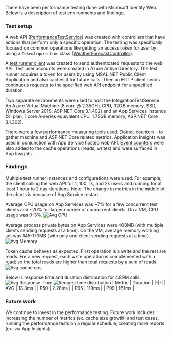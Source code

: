 There have been performance testing done with Microsoft Identity Web. Below is a description of test environments and findings.

### Test setup
A web API ([PerformanceTestService](https://github.com/AzureAD/microsoft-identity-web/tree/master/tests/PerformanceTests/PerformanceTestService)) was created with controllers that have actions that perform only a specific operation. The testing was specifically focused on common operations like getting an access token for user by using a `TokenAcquisition` class ([WeatherForecastController](https://github.com/AzureAD/microsoft-identity-web/blob/master/tests/PerformanceTests/PerformanceTestService/Controllers/WeatherForecastController.cs)). 

A [test runner client](https://github.com/AzureAD/microsoft-identity-web/tree/master/tests/PerformanceTests/Microsoft.Identity.Web.Perf.Client) was created to send authenticated requests to the web API. Test user accounts were created in Azure Active Directory. The test runner acquires a token for users by using MSAL.NET Public Client Application and also caches it for future calls. Then an HTTP client sends continuous requests to the specified web API endpoint for a specified duration.

Two separate environments were used to host the IntegrationTestService. An Azure Virtual Machine (8 core @ 2.35GHz CPU, 32GB memory, SSD, Windows Server 2019, ASP.NET Core 3.1.402) and an App Services instance (S1 plan, 1 core A-series equivalent CPU, 1.75GB memory, ASP.NET Core 3.1.302).

There were a few performance measuring tools used. [Dotnet-counters](https://docs.microsoft.com/en-us/dotnet/core/diagnostics/dotnet-counters) - to gather machine and ASP.NET Core related metrics. Application Insights was used in conjunction with App Service hosted web API. [Event counters](https://github.com/AzureAD/microsoft-identity-web/tree/master/tests/IntegrationTests/IntegrationTestService/EventSource) were also added to the cache operations (reads, writes) and were surfaced in App Insights.

### Findings
Multiple test runner instances and configurations were used. For example, the client calling the web API for 1, 100, 1k, and 2k users and running for at least 1 hour to 2 day durations. Note: The change in metrics in the middle of the charts is because of App Service restart.

Average CPU usage on App Services was ~7% for a few concurrent test clients and ~20% for larger number of concurrent clients. On a VM, CPU usage was 0-3%.
![Avg CPU](https://user-images.githubusercontent.com/34331512/94507420-8ca87480-01c4-11eb-8143-30ab3a4f7d51.png)

Average process private bytes on App Services were 400MB (with multiple clients sending requests at a time). On the VM, average memory working set was 145-170MB (with only one client sending requests at a time). 
![Avg Memory](https://user-images.githubusercontent.com/34331512/94507421-8ca87480-01c4-11eb-92aa-e20d8e044ea9.png)

Token cache behaves as expected. First operation is a write and the rest are reads. For a new request, each write operation is complemented with a read; so the total reads are higher than total requests by a sum of reads.
![Avg cache ops](https://user-images.githubusercontent.com/34331512/94507416-8b774780-01c4-11eb-9ec7-ebcd7154cb6f.png)

Below is response time and duration distribution for 4.89M calls.
![Avg Response Time](https://user-images.githubusercontent.com/34331512/94507419-8c0fde00-01c4-11eb-8078-e1aff878a903.png)
![Request time distribution](https://user-images.githubusercontent.com/34331512/94507422-8ca87480-01c4-11eb-83e8-db6851f44999.png)
| Metric | Duration |
|-|-|
| AVG | 13.3ms |
| P50 | 2.28ms |
| P95 | 119ms |
| P99 | 161ms |

### Future work
We continue to invest in the performance testing. Future work includes increasing the number of metrics (ex. cache size growth) and test cases, running the performance tests on a regular schedule, creating more reports (ex. via App Insights).